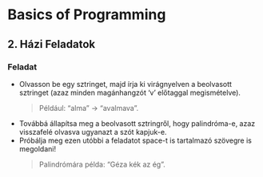 # Basics of Programming
## 2. Házi Feladatok

### Feladat
- Olvasson be egy sztringet, majd írja ki virágnyelven a beolvasott sztringet (azaz minden magánhangzót ‘v’ előtaggal megismételve).
    > Például: “alma” → “avalmava”.
- Továbbá állapítsa meg a beolvasott sztringről, hogy palindróma-e, azaz visszafelé olvasva ugyanazt a szót kapjuk-e.
- Próbálja meg ezen utóbbi a feladatot space-t is tartalmazó szövegre is megoldani!
    > Palindrómára példa: “Géza kék az ég”.